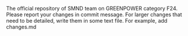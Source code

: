 The official repository of SMND team on GREENPOWER category F24.
Please report your changes in commit message.
For larger changes that need to be detailed, write them in some text file.
For example, add changes.md